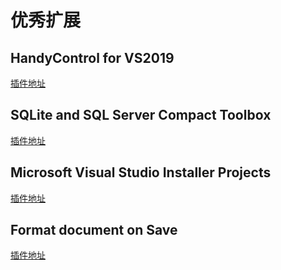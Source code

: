 # 优秀扩展

## HandyControl for VS2019

[插件地址](https://marketplace.visualstudio.com/items?itemName=HandyOrg.HandyControl)

## SQLite and SQL Server Compact Toolbox

[插件地址](https://marketplace.visualstudio.com/items?itemName=ErikEJ.SQLServerCompactSQLiteToolbox)

## Microsoft Visual Studio Installer Projects

[插件地址](https://marketplace.visualstudio.com/items?itemName=VisualStudioClient.MicrosoftVisualStudio2017InstallerProjects)

## Format document on Save

[插件地址](https://marketplace.visualstudio.com/items?itemName=mynkow.FormatdocumentonSave)